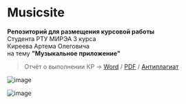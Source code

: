 # Musicsite
**Репозиторий для размещения курсовой работы**<br>Студента РТУ МИРЭА 3 курса<br>Киреева Артема Олеговича<br>на тему **"Музыкальное приложение"**
> Отчёт о выполнении КР -> [Word](https://docs.google.com/document/d/1Lw9OhvOVmFcKE4SD4sZKbkydHwWtVY_r/edit?usp=sharing&ouid=100719797651582987923&rtpof=true&sd=true "Word") / [PDF](https://drive.google.com/file/d/1enPS0Vcz-_fjLTbZyaLFc17ZoMl2mff2/view?usp=share_link "PDF") / [Антиплагиат](https://drive.google.com/file/d/1e-flZY-4MEPQDNnGCw0TRMtc2Xdy8mny/view?usp=share_link "Антиплагиат")


![image](https://user-images.githubusercontent.com/73386114/209476558-88e808a7-e7e6-4d75-a6be-70b39ec93b2b.png)

![image](https://user-images.githubusercontent.com/73386114/209476583-6d81fb02-e959-4c59-b811-40bd5ec601ee.png)
